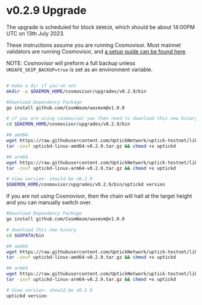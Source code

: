 # v0.2.9 Upgrade

The upgrade is scheduled for block `889010`, which should be about 14:00PM UTC on 13th July 2023.

These instructions assume you are running Cosmovisor. Most mainnet validators are running Cosmovisor, and [a setup guide can be found here](https://upticknft.gitbook.io/uptick-network-documentation/guides/quickstart/cosmovisor).

NOTE: Cosmovisor will preform a full backup unless `UNSAFE_SKIP_BACKUP=true` is set as an environment variable.

```bash

# make a dir if you've not
mkdir -p $DAEMON_HOME/cosmovisor/upgrades/v0.2.9/bin

#Download Dependency Package
go install github.com/CosmWasm/wasmvm@v1.0.0

# if you are using cosmovisor you then need to download this new binary
cd $DAEMON_HOME/cosmovisor/upgrades/v0.2.9/bin

## amd64
wget https://raw.githubusercontent.com/UptickNetwork/uptick-testnet/lib/uptickd-linux-amd64-v0.2.9.tar.gz
tar -zxvf uptickd-linux-amd64-v0.2.9.tar.gz && chmod +x uptickd

## arm64
wget https://raw.githubusercontent.com/UptickNetwork/uptick-testnet/lib/uptickd-linux-arm64-v0.2.9.tar.gz
tar -zxvf uptickd-linux-arm64-v0.2.9.tar.gz && chmod +x uptickd

# View version- should be v0.2.9
$DAEMON_HOME/cosmovisor/upgrades/v0.2.9/bin/uptickd version
```

If you are not using Cosmovisor, then the chain will halt at the target height and you can manually switch over.

```bash
#Download Dependency Package
go install github.com/CosmWasm/wasmvm@v1.0.0

# download this new binary
cd $GOPATH/bin

## amd64
wget https://raw.githubusercontent.com/UptickNetwork/uptick-testnet/lib/uptickd-linux-amd64-v0.2.9.tar.gz
tar -zxvf uptickd-linux-amd64-v0.2.9.tar.gz && chmod +x uptickd

## arm64
wget https://raw.githubusercontent.com/UptickNetwork/uptick-testnet/lib/uptickd-linux-arm64-v0.2.9.tar.gz
tar -zxvf uptickd-linux-arm64-v0.2.9.tar.gz && chmod +x uptickd

# View version- should be v0.2.9
uptickd version
```

